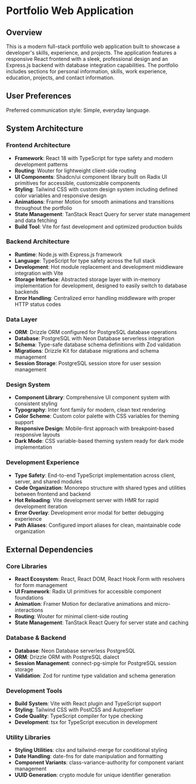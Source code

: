 # Portfolio Web Application

## Overview

This is a modern full-stack portfolio web application built to showcase a developer's skills, experience, and projects. The application features a responsive React frontend with a sleek, professional design and an Express.js backend with database integration capabilities. The portfolio includes sections for personal information, skills, work experience, education, projects, and contact information.

## User Preferences

Preferred communication style: Simple, everyday language.

## System Architecture

### Frontend Architecture
- **Framework**: React 18 with TypeScript for type safety and modern development patterns
- **Routing**: Wouter for lightweight client-side routing
- **UI Components**: Shadcn/ui component library built on Radix UI primitives for accessible, customizable components
- **Styling**: Tailwind CSS with custom design system including defined color variables and responsive design
- **Animations**: Framer Motion for smooth animations and transitions throughout the portfolio
- **State Management**: TanStack React Query for server state management and data fetching
- **Build Tool**: Vite for fast development and optimized production builds

### Backend Architecture
- **Runtime**: Node.js with Express.js framework
- **Language**: TypeScript for type safety across the full stack
- **Development**: Hot module replacement and development middleware integration with Vite
- **Storage Interface**: Abstracted storage layer with in-memory implementation for development, designed to easily switch to database backends
- **Error Handling**: Centralized error handling middleware with proper HTTP status codes

### Data Layer
- **ORM**: Drizzle ORM configured for PostgreSQL database operations
- **Database**: PostgreSQL with Neon Database serverless integration
- **Schema**: Type-safe database schema definitions with Zod validation
- **Migrations**: Drizzle Kit for database migrations and schema management
- **Session Storage**: PostgreSQL session store for user session management

### Design System
- **Component Library**: Comprehensive UI component system with consistent styling
- **Typography**: Inter font family for modern, clean text rendering
- **Color Scheme**: Custom color palette with CSS variables for theming support
- **Responsive Design**: Mobile-first approach with breakpoint-based responsive layouts
- **Dark Mode**: CSS variable-based theming system ready for dark mode implementation

### Development Experience
- **Type Safety**: End-to-end TypeScript implementation across client, server, and shared modules
- **Code Organization**: Monorepo structure with shared types and utilities between frontend and backend
- **Hot Reloading**: Vite development server with HMR for rapid development iteration
- **Error Overlay**: Development error modal for better debugging experience
- **Path Aliases**: Configured import aliases for clean, maintainable code organization

## External Dependencies

### Core Libraries
- **React Ecosystem**: React, React DOM, React Hook Form with resolvers for form management
- **UI Framework**: Radix UI primitives for accessible component foundations
- **Animation**: Framer Motion for declarative animations and micro-interactions
- **Routing**: Wouter for minimal client-side routing
- **State Management**: TanStack React Query for server state and caching

### Database & Backend
- **Database**: Neon Database serverless PostgreSQL
- **ORM**: Drizzle ORM with PostgreSQL dialect
- **Session Management**: connect-pg-simple for PostgreSQL session storage
- **Validation**: Zod for runtime type validation and schema generation

### Development Tools
- **Build System**: Vite with React plugin and TypeScript support
- **Styling**: Tailwind CSS with PostCSS and Autoprefixer
- **Code Quality**: TypeScript compiler for type checking
- **Development**: tsx for TypeScript execution in development

### Utility Libraries
- **Styling Utilities**: clsx and tailwind-merge for conditional styling
- **Date Handling**: date-fns for date manipulation and formatting
- **Component Variants**: class-variance-authority for component variant management
- **UUID Generation**: crypto module for unique identifier generation